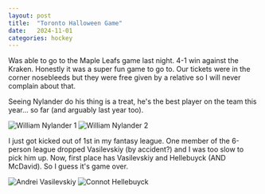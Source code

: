 ```yaml
---
layout: post
title:  "Toronto Halloween Game"
date:   2024-11-01
categories: hockey
---
```


Was able to go to the Maple Leafs game last night. 4-1 win against the Kraken.
Honestly it was a super fun game to go to. Our tickets were in the corner nosebleeds but they were free given by a relative so I will never complain about that.

Seeing Nylander do his thing is a treat, he's the best player on the team this year... so far (and arguably last year too).

![William Nylander 1](https://s.yimg.com/ny/api/res/1.2/L626wL9OnFvAhDQ3EFZJnw--/YXBwaWQ9aGlnaGxhbmRlcjt3PTEyMDA7aD02NzU-/https://s.yimg.com/os/creatr-uploaded-images/2023-11/cc2bae20-8eba-11ee-9ffe-a354e7c8169f)
![William Nylander 2](https://s3951.pcdn.co/wp-content/uploads/2015/09/William-Nylander-Maple-Leafs-1-1.jpg)


I just got kicked out of 1st in my fantasy league. One member of the 6-person league dropped Vasilevskiy (by accident?) and I was too slow to pick him up.
Now, first place has Vasilevskiy and Hellebuyck (AND McDavid). So I guess it's game over.

![Andrei Vasilevskiy](https://imageio.forbes.com/specials-images/imageserve/6515df96f9aa99370a3f01e7/Andrei-Vasilevskiy-Tampa-Bay-Lightning/960x0.jpg?format=jpg&width=960)
![Connot Hellebuyck](https://encrypted-tbn3.gstatic.com/images?q=tbn:ANd9GcSg1tuMDrOjPazhGy8VoBgYnHQTzaiez2G6CiPUHWnhbAAOT1pqhWV6qkXHzJI_tXRR2U9aIpz5MT5YwE8r0icoOUD8vbvaf-MLHn8gudI)